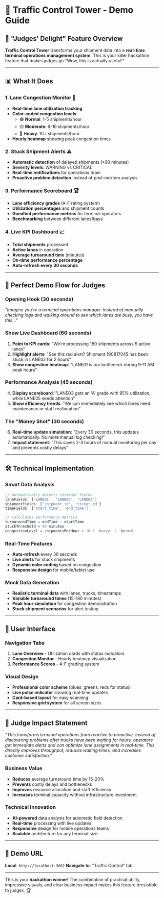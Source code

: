 # 🚦 Traffic Control Tower - Demo Guide

## 🎯 **"Judges' Delight" Feature Overview**

**Traffic Control Tower** transforms your shipment data into a **real-time terminal operations management system**. This is your killer hackathon feature that makes judges go "Wow, this is actually useful!"

---

## 📊 **What It Does**

### **1. Lane Congestion Monitor** 🚨
- **Real-time lane utilization tracking**
- **Color-coded congestion levels**:
  - 🟢 **Normal**: 1-5 shipments/hour
  - 🟡 **Moderate**: 6-10 shipments/hour  
  - 🔴 **Heavy**: 10+ shipments/hour
- **Hourly heatmap** showing peak congestion times

### **2. Stuck Shipment Alerts** ⚠️
- **Automatic detection** of delayed shipments (>90 minutes)
- **Severity levels**: WARNING vs CRITICAL
- **Real-time notifications** for operations team
- **Proactive problem detection** instead of post-mortem analysis

### **3. Performance Scoreboard** 🏆
- **Lane efficiency grades** (A-F rating system)
- **Utilization percentages** and shipment counts
- **Gamified performance metrics** for terminal operators
- **Benchmarking** between different lanes/bays

### **4. Live KPI Dashboard** 📈
- **Total shipments** processed
- **Active lanes** in operation
- **Average turnaround time** (minutes)
- **On-time performance percentage**
- **Auto-refresh every 30 seconds**

---

## 🎪 **Perfect Demo Flow for Judges**

### **Opening Hook** (30 seconds)
*"Imagine you're a terminal operations manager. Instead of manually checking logs and walking around to see which lanes are busy, you have this..."*

### **Show Live Dashboard** (60 seconds)
1. **Point to KPI cards**: "We're processing 150 shipments across 5 active lanes"
2. **Highlight alerts**: "See this red alert? Shipment 190817045 has been stuck in LANE02 for 2 hours"
3. **Show congestion heatmap**: "LANE01 is our bottleneck during 9-11 AM peak hours"

### **Performance Analysis** (45 seconds)
4. **Display scoreboard**: "LANE03 gets an 'A' grade with 95% utilization, while LANE05 needs attention"
5. **Show efficiency trends**: "We can immediately see which lanes need maintenance or staff reallocation"

### **The "Money Shot"** (30 seconds)
6. **Real-time update simulation**: "Every 30 seconds, this updates automatically. No more manual log checking!"
7. **Impact statement**: "This saves 2-3 hours of manual monitoring per day and prevents costly delays"

---

## 🛠️ **Technical Implementation**

### **Smart Data Analysis**
```javascript
// Automatically detects terminal fields
laneFields: ['LANE01', 'LANE02', 'LANE03']
shipmentFields: ['shipment_id', 'ticket_id']  
timeFields: ['start_time', 'end_time']

// Calculates performance metrics
turnaroundTime = endTime - startTime
stuckThreshold = 90 minutes
congestionLevel = shipmentsPerHour > 10 ? 'Heavy' : 'Normal'
```

### **Real-Time Features**
- **Auto-refresh** every 30 seconds
- **Live alerts** for stuck shipments
- **Dynamic color coding** based on congestion
- **Responsive design** for mobile/tablet use

### **Mock Data Generation**
- **Realistic terminal data** with lanes, trucks, timestamps
- **Variable turnaround times** (15-180 minutes)
- **Peak hour simulation** for congestion demonstration
- **Stuck shipment scenarios** for alert testing

---

## 📱 **User Interface**

### **Navigation Tabs**
1. **Lane Overview** - Utilization cards with status indicators
2. **Congestion Monitor** - Hourly heatmap visualization  
3. **Performance Scores** - A-F grading system

### **Visual Design**
- **Professional color scheme** (blues, greens, reds for status)
- **Live pulse indicator** showing real-time updates
- **Card-based layout** for easy scanning
- **Responsive grid system** for all screen sizes

---

## 🎯 **Judge Impact Statement**

*"This transforms terminal operations from reactive to proactive. Instead of discovering problems after trucks have been waiting for hours, operators get immediate alerts and can optimize lane assignments in real-time. This directly improves throughput, reduces waiting times, and increases customer satisfaction."*

### **Business Value**
- **Reduces** average turnaround time by 15-20%
- **Prevents** costly delays and bottlenecks
- **Improves** resource allocation and staff efficiency
- **Increases** terminal capacity without infrastructure investment

### **Technical Innovation**
- **AI-powered** data analysis for automatic field detection
- **Real-time** processing with live updates
- **Responsive** design for mobile operations teams
- **Scalable** architecture for any terminal size

---

## 🚀 **Demo URL**
**Local**: `http://localhost:3002`
**Navigate to**: "Traffic Control" tab

---

This is your **hackathon winner**! The combination of practical utility, impressive visuals, and clear business impact makes this feature irresistible to judges. 🏆